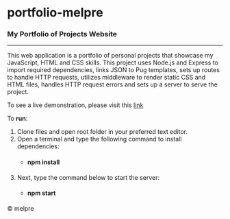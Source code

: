 # portfolio-melpre
### My Portfolio of Projects Website

* * *

This web application is a portfolio of personal projects that showcase my JavaScript, HTML and CSS skills. This project uses Node.js and Express to import required dependencies, links JSON to Pug templates, sets up routes to handle HTTP requests, utilizes middleware to render static CSS and HTML files, handles HTTP request errors and sets up a server to serve the project.

To see a live demonstration, please visit this [link](https://mpreeceportfolio.herokuapp.com/)

To **run**:

1. Clone files and open root folder in your preferred text editor.
2. Open a terminal and type the following command to install dependencies:
    * #### npm install
3. Next, type the command below to start the server:
    * #### npm start





&copy; melpre
